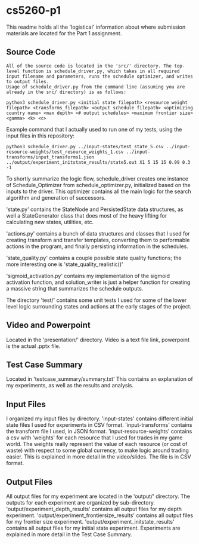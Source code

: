 # cs5260-p1

This readme holds all the 'logistical' information about where submission materials are located for the Part 1 assignment.

## Source Code
    All of the source code is located in the 'src/' directory. The top-level function is schedule_driver.py, which takes in all required input filename and parameters, runs the schedule optimizer, and writes to output files.
    Usage of schedule_driver.py from the command line (assuming you are already in the src/ directory) is as follows:

```
python3 schedule_driver.py <initial state filepath> <resource weight filepath> <transforms_filepath> <output schedule filepath> <optimizing country name> <max depth> <# output schedules> <maximum frontier size> <gamma> <k> <c>
```

Example command that I actually used to run one of my tests, using the input files in this repository:

```
python3 schedule_driver.py ../input-states/test_state_5.csv ../input-resource-weights/test_resource_weights_1.csv ../input-transforms/input_transforms1.json ../output/experiment_initstate_results/state5.out X1 5 15 15 0.99 0.3 -1
```

To shortly summarize the logic flow, schedule_driver creates one instance of Schedule_Optimizer from schedule_optimizer.py, initialized based on the inputs to the driver. This optimizer contains all the main logic for the search algorithm and generation of successors.

'state.py' contains the StateNode and PersistedState data structures, as well a StateGenerator class that does most of the heavy lifting for calculating new states, utilities, etc.

'actions.py' contains a bunch of data structures and classes that I used for creating transform and transfer templates, converting them to performable actions in the program, and finally persisting information in the schedules.

'state_quality.py' contains a couple possible state quality functions; the more interesting one is 'state_quality_realistic()'

'sigmoid_activation.py' contains my implementation of the sigmoid activation function, and solution_writer is just a helper function for creating a massive string that summarizes the schedule outputs.

The directory 'test/' contains some unit tests I used for some of the lower level logic surrounding states and actions at the early stages of the project.

## Video and Powerpoint
Located in the 'presentation/' directory. Video is a text file link, powerpoint is the actual .pptx file.

## Test Case Summary
Located in 'testcase_summary/summary.txt'
This contains an explanation of my experiments, as well as the results and analysis.

## Input Files
I organized my input files by directory.
'input-states' contains different initial state files I used for experiments in CSV format.
'input-transforms' contains the transform file I used, in JSON format.
'input-resource-weights' contains a csv with 'weights' for each resource that I used for trades in my game world. The weights really represent the value of each resource (or cost of waste) with respect to some global currency, to make logic around trading easier. This is explained in more detail in the video/slides. The file is in CSV format.

## Output Files
All output files for my experiment are located in the 'output/' directory. The outputs for each experiment are organized by sub-directory.
'output/experiment_depth_results' contains all output files for my depth experiment.
'output/experiment_frontiersize_results' contains all output files for my frontier size experiment.
'output/experiment_initstate_results' contains all output files for my initial state experiment.
Experiments are explained in more detail in the Test Case Summary.